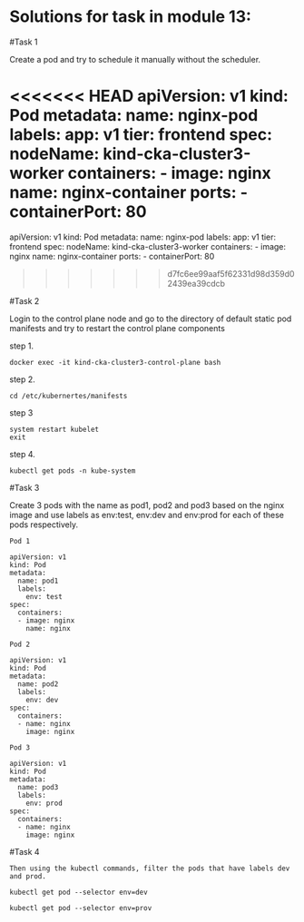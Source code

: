 # Solutions for task in module 13:

#Task 1

  Create a pod and try to schedule it manually without the scheduler.


<<<<<<< HEAD
    apiVersion: v1
    kind: Pod
    metadata:
      name: nginx-pod
      labels:
        app: v1
        tier: frontend
    spec:
       nodeName: kind-cka-cluster3-worker
       containers:
       - image: nginx
         name: nginx-container
         ports:
         - containerPort: 80
=======
  apiVersion: v1
  kind: Pod
  metadata:
    name: nginx-pod
    labels:
      app: v1
      tier: frontend
  spec:
    nodeName: kind-cka-cluster3-worker
    containers:
    - image: nginx
      name: nginx-container
      ports:
      - containerPort: 80
>>>>>>> d7fc6ee99aaf5f62331d98d359d02439ea39cdcb

#Task 2

  Login to the control plane node and go to the directory of default static pod manifests and try to restart the control plane components

  step 1.

    docker exec -it kind-cka-cluster3-control-plane bash

  step 2. 
    
    cd /etc/kubernertes/manifests

  step 3
    
    system restart kubelet
    exit

  step 4.

    kubectl get pods -n kube-system


#Task 3

  Create 3 pods with the name as pod1, pod2 and pod3 based on the nginx image and use labels as env:test, env:dev and env:prod for each of these pods   respectively.


    Pod 1
 
    apiVersion: v1
    kind: Pod
    metadata:
      name: pod1
      labels:
        env: test
    spec:
      containers:
      - image: nginx
        name: nginx

    Pod 2

    apiVersion: v1
    kind: Pod
    metadata:
      name: pod2
      labels:
        env: dev
    spec:
      containers:
      - name: nginx
        image: nginx

    Pod 3

    apiVersion: v1
    kind: Pod
    metadata:
      name: pod3
      labels:
        env: prod
    spec:
      containers:
      - name: nginx
        image: nginx

#Task 4

    Then using the kubectl commands, filter the pods that have labels dev and prod.

    kubectl get pod --selector env=dev
    
    kubectl get pod --selector env=prov

   
   
             
